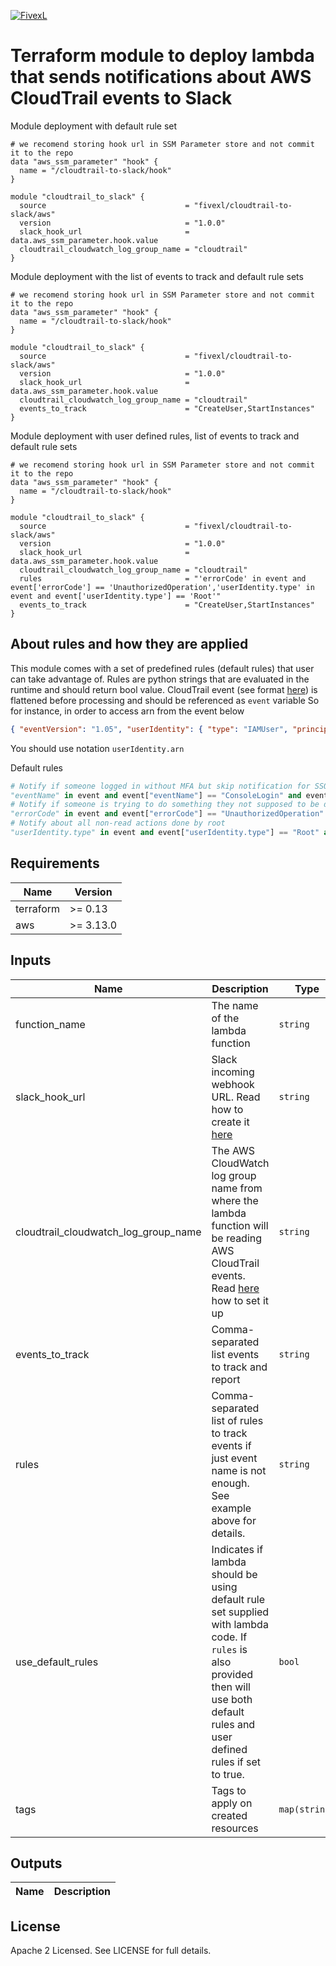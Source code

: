 [![FivexL](https://releases.fivexl.io/fivexlbannergit.jpg)](https://fivexl.io/)

# Terraform module to deploy lambda that sends notifications about AWS CloudTrail events to Slack

Module deployment with default rule set

```hlc
# we recomend storing hook url in SSM Parameter store and not commit it to the repo
data "aws_ssm_parameter" "hook" {
  name = "/cloudtrail-to-slack/hook"
}

module "cloudtrail_to_slack" {
  source                               = "fivexl/cloudtrail-to-slack/aws"
  version                              = "1.0.0"
  slack_hook_url                       = data.aws_ssm_parameter.hook.value
  cloudtrail_cloudwatch_log_group_name = "cloudtrail"
}
```

Module deployment with the list of events to track and default rule sets

```hlc
# we recomend storing hook url in SSM Parameter store and not commit it to the repo
data "aws_ssm_parameter" "hook" {
  name = "/cloudtrail-to-slack/hook"
}

module "cloudtrail_to_slack" {
  source                               = "fivexl/cloudtrail-to-slack/aws"
  version                              = "1.0.0"
  slack_hook_url                       = data.aws_ssm_parameter.hook.value
  cloudtrail_cloudwatch_log_group_name = "cloudtrail"
  events_to_track                      = "CreateUser,StartInstances"
}
```

Module deployment with user defined rules, list of events to track and default rule sets

```hlc
# we recomend storing hook url in SSM Parameter store and not commit it to the repo
data "aws_ssm_parameter" "hook" {
  name = "/cloudtrail-to-slack/hook"
}

module "cloudtrail_to_slack" {
  source                               = "fivexl/cloudtrail-to-slack/aws"
  version                              = "1.0.0"
  slack_hook_url                       = data.aws_ssm_parameter.hook.value
  cloudtrail_cloudwatch_log_group_name = "cloudtrail"
  rules                                = "'errorCode' in event and event['errorCode'] == 'UnauthorizedOperation','userIdentity.type' in event and event['userIdentity.type'] == 'Root'"
  events_to_track                      = "CreateUser,StartInstances"
}
```

## About rules and how they are applied

This module comes with a set of predefined rules (default rules) that user can take advantage of.
Rules are python strings that are evaluated in the runtime and should return bool value.
CloudTrail event (see format [here](https://docs.aws.amazon.com/awscloudtrail/latest/userguide/cloudtrail-event-reference.html)) is flattened before processing and should be referenced as `event` variable
So for instance, in order to access arn from the event below

```json
{ "eventVersion": "1.05", "userIdentity": { "type": "IAMUser", "principalId": "XXXXXXXXXXX", "arn": "arn:aws:iam::XXXXXXXXXXX:user/xxxxxxxx", "accountId": "XXXXXXXXXXX", "userName": "xxxxxxxx" }, "eventTime": "2019-07-03T16:14:51Z", "eventSource": "signin.amazonaws.com", "eventName": "ConsoleLogin", "awsRegion": "us-east-1", "sourceIPAddress": "83.41.208.104", "userAgent": "Mozilla/5.0 (X11; Ubuntu; Linux x86_64; rv:67.0) Gecko/20100101 Firefox/67.0", "requestParameters": null, "responseElements": { "ConsoleLogin": "Success" }, "additionalEventData": { "LoginTo": "https://console.aws.amazon.com/ec2/v2/home?XXXXXXXXXXX", "MobileVersion": "No", "MFAUsed": "No" }, "eventID": "0e4d136e-25d4-4d92-b2b2-8a9fe1e3f1af", "eventType": "AwsConsoleSignIn", "recipientAccountId": "XXXXXXXXXXX" }```
```

You should use notation `userIdentity.arn`

Default rules

```python
# Notify if someone logged in without MFA but skip notification for SSO logins
"eventName" in event and event["eventName"] == "ConsoleLogin" and event["additionalEventData.MFAUsed"] != "Yes" and "assumed-role/AWSReservedSSO" not in event["userIdentity.arn"]
# Notify if someone is trying to do something they not supposed to be doing
"errorCode" in event and event["errorCode"] == "UnauthorizedOperation"
# Notify about all non-read actions done by root
"userIdentity.type" in event and event["userIdentity.type"] == "Root" and not event["eventName"].startswith(("Get", "List", "Describe", "Head"))
```

## Requirements

| Name | Version |
|------|---------|
| terraform | >= 0.13 |
| aws | >= 3.13.0 |

## Inputs

| Name | Description | Type | Default | Required |
|------|-------------|------|---------|:--------:|
| function_name | The name of the lambda function | `string` | `fivexl-cloudtrail-to-slack` | no |
| slack_hook_url | Slack incoming webhook URL. Read how to create it [here](https://api.slack.com/messaging/webhooks) | `string` |  | yes |
| cloudtrail_cloudwatch_log_group_name | The AWS CloudWatch log group name from where the lambda function will be reading AWS CloudTrail events. Read [here](https://docs.aws.amazon.com/awscloudtrail/latest/userguide/send-cloudtrail-events-to-cloudwatch-logs.html) how to set it up  | `string` | | yes |
| events_to_track | Comma-separated list events to track and report | `string` |  | no |
| rules | Comma-separated list of rules to track events if just event name is not enough. See example above for details. | `string` |  | no |
| use_default_rules | Indicates if lambda should be using default rule set supplied with lambda code. If `rules` is also provided then will use both default rules and user defined rules if set to true. | `bool` | true | no |
| tags | Tags to apply on created resources | `map(string)` | `{}` | no |

## Outputs

| Name | Description |
|------|-------------|

## License

Apache 2 Licensed. See LICENSE for full details.
